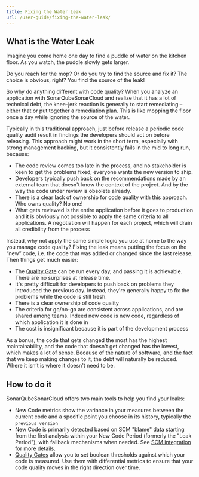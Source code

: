 ```yaml
---
title: Fixing the Water Leak
url: /user-guide/fixing-the-water-leak/
---
```


## What is the Water Leak

Imagine you come home one day to find a puddle of water on the kitchen floor. As you watch, the puddle slowly gets larger.

Do you reach for the mop? Or do you try to find the source and fix it? The choice is obvious, right? You find the source of the leak!

So why do anything different with code quality? When you analyze an application with <!-- sonarqube -->SonarQube<!-- /sonarqube --><!-- sonarcloud -->SonarCloud<!-- /sonarcloud --> and realize that it has a lot of technical debt, the knee-jerk reaction is generally to start remediating – either that or put together a remediation plan. This is like mopping the floor once a day while ignoring the source of the water.

Typically in this traditional approach, just before release a periodic code quality audit result in findings the developers should act on before releasing. This approach might work in the short term, especially with strong management backing, but it consistently fails in the mid to long run, because:

* The code review comes too late in the process, and no stakeholder is keen to get the problems fixed; everyone wants the new version to ship.
* Developers typically push back on the recommendations made by an external team that doesn't know the context of the project. And by the way the code under review is obsolete already.
* There is a clear lack of ownership for code quality with this approach. Who owns quality? No one!
* What gets reviewed is the entire application before it goes to production and it is obviously not possible to apply the same criteria to all applications. A negotiation will happen for each project, which will drain all credibility from the process

Instead, why not apply the same simple logic you use at home to the way you manage code quality? Fixing the leak means putting the focus on the “new” code, i.e. the code that was added or changed since the last release. Then things get much easier:

* The [Quality Gate](/user-guide/quality-gates/) can be run every day, and passing it is achievable. There are no surprises at release time.
* It's pretty difficult for developers to push back on problems they introduced the previous day. Instead, they're generally happy to fix the problems while the code is still fresh.
* There is a clear ownership of code quality
* The criteria for go/no-go are consistent across applications, and are shared among teams. Indeed new code is new code, regardless of which application it is done in
* The cost is insignificant because it is part of the development process

As a bonus, the code that gets changed the most has the highest maintainability, and the code that doesn't get changed has the lowest, which makes a lot of sense. Because of the nature of software, and the fact that we keep making changes to it, the debt will naturally be reduced. Where it isn’t is where it doesn't need to be.

## How to do it

<!-- sonarqube -->SonarQube<!-- /sonarqube --><!-- sonarcloud -->SonarCloud<!-- /sonarcloud --> offers two main tools to help you find your leaks:

* New Code metrics show the variance in your measures between the current code and a specific point you choose in its history, typically the `previous_version`
* New Code is primarily detected based on SCM "blame" data starting from the first analysis within your New Code Period (formerly the "Leak Period"), with fallback mechanisms when needed. See [SCM integration](/analysis/scm-integration/) for more details.
* [Quality Gates](/user-guide/quality-gates/) allow you to set boolean thresholds against which your code is measured. Use them with differential metrics to ensure that your code quality moves in the right direction over time.
